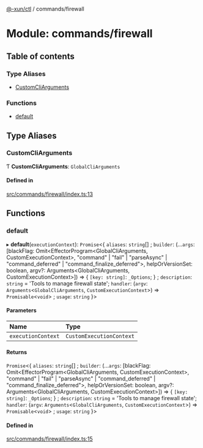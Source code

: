 [@-xun/ctl](../README.md) / commands/firewall

# Module: commands/firewall

## Table of contents

### Type Aliases

- [CustomCliArguments](commands_firewall.md#customcliarguments)

### Functions

- [default](commands_firewall.md#default)

## Type Aliases

### CustomCliArguments

Ƭ **CustomCliArguments**: `GlobalCliArguments`

#### Defined in

[src/commands/firewall/index.ts:13](https://github.com/Xunnamius/xunnctl/blob/b15529f/src/commands/firewall/index.ts#L13)

## Functions

### default

▸ **default**(`executionContext`): `Promise`\<\{ `aliases`: `string`[] ; `builder`: (...`args`: [blackFlag: Omit\<EffectorProgram\<GlobalCliArguments, CustomExecutionContext\>, "command" \| "fail" \| "parseAsync" \| "command\_deferred" \| "command\_finalize\_deferred"\>, helpOrVersionSet: boolean, argv?: Arguments\<GlobalCliArguments, CustomExecutionContext\>]) => \{ `[key: string]`: `_Options`;  } ; `description`: `string` = 'Tools to manage firewall state'; `handler`: (`argv`: `Arguments`\<`GlobalCliArguments`, `CustomExecutionContext`\>) => `Promisable`\<`void`\> ; `usage`: `string`  }\>

#### Parameters

| Name | Type |
| :------ | :------ |
| `executionContext` | `CustomExecutionContext` |

#### Returns

`Promise`\<\{ `aliases`: `string`[] ; `builder`: (...`args`: [blackFlag: Omit\<EffectorProgram\<GlobalCliArguments, CustomExecutionContext\>, "command" \| "fail" \| "parseAsync" \| "command\_deferred" \| "command\_finalize\_deferred"\>, helpOrVersionSet: boolean, argv?: Arguments\<GlobalCliArguments, CustomExecutionContext\>]) => \{ `[key: string]`: `_Options`;  } ; `description`: `string` = 'Tools to manage firewall state'; `handler`: (`argv`: `Arguments`\<`GlobalCliArguments`, `CustomExecutionContext`\>) => `Promisable`\<`void`\> ; `usage`: `string`  }\>

#### Defined in

[src/commands/firewall/index.ts:15](https://github.com/Xunnamius/xunnctl/blob/b15529f/src/commands/firewall/index.ts#L15)

